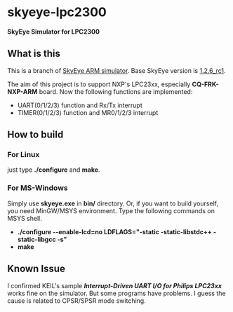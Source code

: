 # skyeye-lpc2300
**SkyEye Simulator for LPC2300**

## What is this
This is a branch of [SkyEye ARM simulator](https://sourceforge.net/projects/skyeye/). Base SkyEye version is [1.2.6_rc1](https://sourceforge.net/projects/skyeye/files/skyeye/skyeye-1.2.6_rc1/).

The aim of this project is to support NXP's LPC23xx, especially **CQ-FRK-NXP-ARM** board. Now the following functions are implemented:

* UART(0/1/2/3) function and Rx/Tx interrupt
* TIMER(0/1/2/3) function and MR0/1/2/3 interrupt

## How to build
### For Linux
just type **./configure** and **make**.
### For MS-Windows
Simply use **skyeye.exe** in **bin/** directory.
Or, if you want to build yourself, you need MinGW/MSYS environment. Type the following commands on MSYS shell.

* **./configure --enable-lcd=no LDFLAGS="-static -static-libstdc++ -static-libgcc -s"**
* **make**

## Known Issue
I confirmed KEIL's sample __*Interrupt-Driven UART I/O for Philips LPC23xx*__ works fine on the simulator. But some programs have problems. I guess the cause is related to CPSR/SPSR mode switching.
